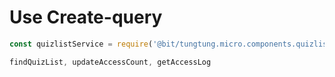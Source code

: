 # Use Create-query

```javascript
const quizlistService = require('@bit/tungtung.micro.components.quizlist-service-community')

findQuizList, updateAccessCount, getAccessLog

```
